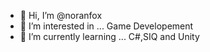 - 👋 Hi, I’m @noranfox
- 👀 I’m interested in ... Game Developement
- 🌱 I’m currently learning ... C#,SIQ and Unity


<!---
noranfox/noranfox is a ✨ special ✨ repository because its `README.md` (this file) appears on your GitHub profile.
You can click the Preview link to take a look at your changes.
--->
